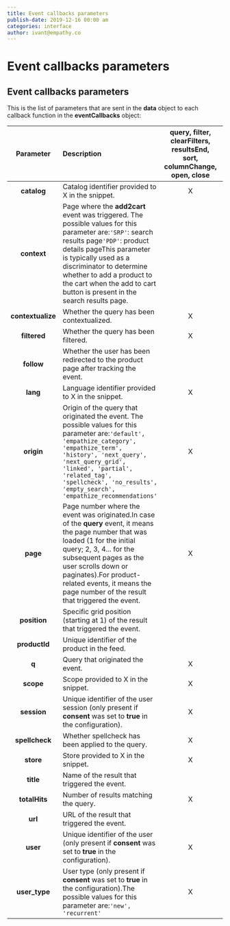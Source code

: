 ```yaml
---
title: Event callbacks parameters
publish-date: 2019-12-16 00:00 am
categories: interface
author: ivant@empathy.co
---
```


# Event callbacks parameters

## Event callbacks parameters
This is the list of parameters that are sent in the **data** object to
each callback function in the **eventCallbacks** object:


| Parameter         |Description                                                  | query, filter, clearFilters, resultsEnd, sort, columnChange, open, close | click | add2cart | checkout |
| :----------------: | :----------------------------------------------------------- | :-----------------------------------------------------------: | :----: |:-------: | :-------: |
| **catalog**       | Catalog identifier provided to X in the snippet.             | X                                                            | X     | X        | X        |
| **context**       | Page where the **add2cart** event was triggered. The possible values for this parameter are:`'SRP'`: search results page`'PDP'`: product details pageThis parameter is typically used as a discriminator to determine whether to add a product to the cart when the add to cart button is present in the search results page.|                                                              |       | X        |          |
| **contextualize** | Whether the query has been contextualized.                   | X                                                            | X     | X        | X        |
| **filtered**      | Whether the query has been filtered.                         | X                                                            | X     | X        | X        |
| **follow**        | Whether the user has been redirected to the product page after tracking the event. |                                                              | X     | X        | X        |
| **lang**          | Language identifier provided to X in the snippet.            | X                                                            | X     | X        | X        |
| **origin**        | Origin of the query that originated the event. The possible values for this parameter are:`'default', 'empathize_category', 'empathize_term', 'history', 'next_query', 'next_query_grid', 'linked', 'partial', 'related_tag', 'spellcheck', 'no_results', 'empty_search', 'empathize_recommendations'` | X                                                            | X     | X        | X        |
| **page**          | Page number where the event was originated.In case of the **query** event, it means the page number that was loaded (1 for the initial query; 2, 3, 4... for the subsequent pages as the user scrolls down or paginates).For product-related events, it means the page number of the result that triggered the event. | X                                                            | X     | X        | X        |
| **position**      | Specific grid position (starting at 1) of the result that triggered the event. |                                                              | X     | X        | X        |
| **productId**     | Unique identifier of the product in the feed.                |                                                              | X     | X        | X        |
| **q**             | Query that originated the event.                             | X                                                            | X     | X        | X        |
| **scope**         | Scope provided to X in the snippet.                          | X                                                            | X     | X        | X        |
| **session**       | Unique identifier of the user session (only present if **consent** was set to **true** in the configuration). | X                                                            | X     | X        | X        |
| **spellcheck**    | Whether spellcheck has been applied to the query.            | X                                                            | X     | X        | X        |
| **store**         | Store provided to X in the snippet.                          | X                                                            | X     | X        | X        |
| **title**         | Name of the result that triggered the event.                 |                                                              | X     | X        | X        |
| **totalHits**     | Number of results matching the query.                        | X                                                            |       |          |          |
| **url**           | URL of the result that triggered the event.                  |                                                              | X     | X        | X        |
| **user**          | Unique identifier of the user (only present if **consent** was set to **true** in the configuration). | X                                                            | X     | X        | X        |
| **user_type**     | User type (only present if **consent** was set to **true** in the configuration).The possible values for this parameter are:`'new', 'recurrent'` | X                                                            | X     | X        | X        |

